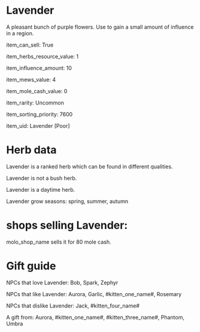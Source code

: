# Lavender

A pleasant bunch of purple flowers. Use to gain a small amount of influence in a region.

item_can_sell: True

item_herbs_resource_value: 1

item_influence_amount: 10

item_mews_value: 4

item_mole_cash_value: 0

item_rarity: Uncommon

item_sorting_priority: 7600

item_uid: Lavender [Poor]

# Herb data

Lavender is a ranked herb which can be found in different qualities.

Lavender is not a bush herb.

Lavender is a daytime herb.

Lavender grow seasons: spring, summer, autumn

# shops selling Lavender:

molo_shop_name sells it for 80 mole cash.

# Gift guide

NPCs that love Lavender: Bob, Spark, Zephyr

NPCs that like Lavender: Aurora, Garlic, #kitten_one_name#, Rosemary

NPCs that dislike Lavender: Jack, #kitten_four_name#

A gift from: Aurora, #kitten_one_name#, #kitten_three_name#, Phantom, Umbra
